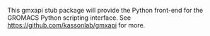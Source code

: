 This gmxapi stub package will provide the Python front-end for the GROMACS
Python scripting interface. See https://github.com/kassonlab/gmxapi for more.
